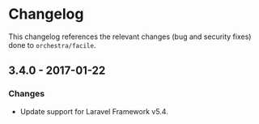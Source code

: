 # Changelog

This changelog references the relevant changes (bug and security fixes) done to `orchestra/facile`.

## 3.4.0 - 2017-01-22

### Changes

* Update support for Laravel Framework v5.4.
